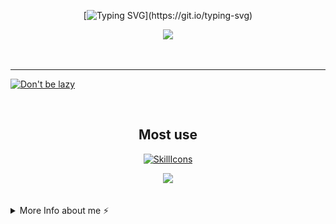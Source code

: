 <div align="center">

[![Typing SVG](https://readme-typing-svg.demolab.com?font=Nunito&weight=800&size=28&duration=3000&pause=1000&color=F791BF&center=true&width=460&lines=Hi!;Welcome+to+Cloudwhile+Profile!;Happy+Comes+From+Interests!)](https://git.io/typing-svg)



![](https://github-readme-stats.vercel.app/api?username=cloudwhile&theme=dracula)



<!--[![Top Langs](https://github-readme-stats.vercel.app/api/top-langs/?username=cloudwhile&layout=compact)](#)-->
</div>
<br/><hr/>
  
[![Don't be lazy](https://github-readme-activity-graph.vercel.app/graph?username=cloudwhile&theme=rogue&hide_border=true&custom_title=Working%20Times)](https://github.com/cloudwhile)

<!--[![Star History Chart](https://api.star-history.com/svg?repos=cloudwhile/tpcl&type=Timeline)](https://github.com/cloudwhile/tpcl)-->
<br/>
<div align="center">

## Most use
[![SkillIcons](https://skillicons.dev/icons?i=c,cpp,py,php,html,js,css,tailwind,vue,ts)](https://skillicons.dev) 

![](https://github-readme-stats.vercel.app/api/top-langs?username=cloudwhile&layout=compact&langs_count=8&theme=dracula)
</div>
<br/>
<details>
  <summary>More Info about me ⚡</summary>
  <br/>

<!--START_SECTION:waka-->
![Code Time](http://img.shields.io/badge/Code%20Time-227%20hrs%2052%20mins-blue)

![Lines of code](https://img.shields.io/badge/From%20Hello%20World%20I%27ve%20Written-41.8%20thousand%20lines%20of%20code-blue)

**I'm a Night 🦉** 

```text
🌞 Morning                23 commits          ██░░░░░░░░░░░░░░░░░░░░░░░   08.98 % 
🌆 Daytime                62 commits          ██████░░░░░░░░░░░░░░░░░░░   24.22 % 
🌃 Evening                170 commits         █████████████████░░░░░░░░   66.41 % 
🌙 Night                  1 commits           ░░░░░░░░░░░░░░░░░░░░░░░░░   00.39 % 
```
📅 **I'm Most Productive on Friday** 

```text
Monday                   15 commits          █░░░░░░░░░░░░░░░░░░░░░░░░   05.86 % 
Tuesday                  22 commits          ██░░░░░░░░░░░░░░░░░░░░░░░   08.59 % 
Wednesday                49 commits          █████░░░░░░░░░░░░░░░░░░░░   19.14 % 
Thursday                 25 commits          ██░░░░░░░░░░░░░░░░░░░░░░░   09.77 % 
Friday                   70 commits          ███████░░░░░░░░░░░░░░░░░░   27.34 % 
Saturday                 57 commits          ██████░░░░░░░░░░░░░░░░░░░   22.27 % 
Sunday                   18 commits          ██░░░░░░░░░░░░░░░░░░░░░░░   07.03 % 
```


📊 **This Week I Spent My Time On** 

```text
🕑︎ Time Zone: Asia/Shanghai

💬 Programming Languages: 
Python                   1 hr 59 mins        ███████████████░░░░░░░░░░   58.62 % 
Java                     46 mins             ██████░░░░░░░░░░░░░░░░░░░   23.02 % 
Jupyter                  37 mins             █████░░░░░░░░░░░░░░░░░░░░   18.21 % 
Other                    0 secs              ░░░░░░░░░░░░░░░░░░░░░░░░░   00.15 % 

🔥 Editors: 
PyCharm                  2 hrs 36 mins       ███████████████████░░░░░░   76.98 % 
VS Code                  46 mins             ██████░░░░░░░░░░░░░░░░░░░   23.02 % 
```

**I Mostly Code in C++** 

```text
C++                      3 repos             ████████░░░░░░░░░░░░░░░░░   33.33 % 
Python                   2 repos             ██████░░░░░░░░░░░░░░░░░░░   22.22 % 
Java                     1 repo              ███░░░░░░░░░░░░░░░░░░░░░░   11.11 % 
TypeScript               1 repo              ███░░░░░░░░░░░░░░░░░░░░░░   11.11 % 
Vue                      1 repo              ███░░░░░░░░░░░░░░░░░░░░░░   11.11 % 
```



**Timeline**

![Lines of Code chart](https://raw.githubusercontent.com/Cloudwhile/Cloudwhile/main/assets/bar_graph.png)


<!--END_SECTION:waka-->
</details>
